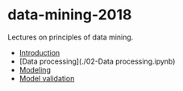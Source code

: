 # data-mining-2018

Lectures on principles of data mining.

- [Introduction](./01-Introduction.ipynb)
- [Data processing](./02-Data processing.ipynb)
- [Modeling](./03-Modeling.ipynb)
- [Model validation](./04-Validation.ipynb)

